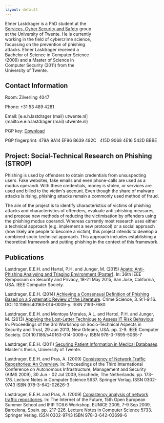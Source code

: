```yaml
---
layout: default
---
```


<div style="background-image: url('elmer.jpg'); height: 300px; width: 200px; float:right; margin-left: 10px; margin-bottom: 10px; margin-right: 10px; border-radius: 5px;-moz-border-radius: 5px;-webkit-border-radius: 5px;-khtml-border-radius: 5px;"> </div>

Elmer Lastdrager is a PhD student at the [Services, Cyber Security and Safety](http://scs.ewi.utwente.nl/) group at the University of Twente. He is currently working in the field of cybercrime science, focussing on the prevention of phishing attacks. Elmer Lastdrager received a Bachelor of Science in Computer Science (2009) and a Master of Science in Computer Security (2011) from the University of Twente.


## Contact Information

Room:	Zilverling 4047

Phone:	+31 53 489 4281

Email:	[e.e.h.lastdrager (mail) utwente.nl](mailto:e.e.h.lastdrager (mail) utwente.nl)

PGP key:	[Download](pgpkey.asc)

PGP fingerprint: 479A 9A14 EF96 B639 492C &nbsp; 415D 9068 4E16 542D BBBE


## Project: Social-Technical Research on Phishing (STROP)

Phishing is used by offenders to obtain credentials from unsuspecting users. Fake websites, fake emails and even phone-calls are used as a modus operandi. With these credentials, money is stolen, or services are used and billed to the victim's account. Even though the share of malware attacks is rising, phishing attacks remain a commonly used method of fraud.

The aim of the project is to identify characteristics of victims of phishing attacks and characteristics of offenders, evaluate anti-phishing measures, and propose new methods of reducing the victimisation by offenders using the phishing modus operandi. Whereas currently most research uses either a technical approach (e.g. implement a new protocol) or a social approach (how likely are people to become a victim), this project intends to develop a combined socio-technical approach. This approach includes establishing a theoretical framework and putting phishing in the context of this framework.

## Publications

Lastdrager, E.E.H. and Hartel, P.H. and Junger, M. (2015)
[Apate: Anti-Phishing Analysing and Triaging Environment  (Poster)](http://www.ieee-security.org/TC/SP2015/posters/paper_58.pdf).
In: 36th IEEE Symposium on Security and Privacy, 18-21 May 2015, San Jose, California, USA.
IEEE Computer Society.

Lastdrager, E.E.H. (2014) 
[Achieving a Consensual Definition of Phishing Based on a Systematic Review of the Literature](http://www.crimesciencejournal.com/content/3/1/9).
Crime Science, 3. 9:1-9:16.
DOI 10.1186/s40163-014-0009-y.
ISSN 2193-7680

Lastdrager, E.E.H. and Montoya Morales, A.L. and Hartel, P.H. and Junger, M. (2013)
[Applying the Lost-Letter Technique to Assess IT Risk Behaviour](http://dx.doi.org/10.1109/STAST.2013.15). 
In: Proceedings of the 3rd Workshop on Socio-Technical Aspects in Security and Trust, 29 Jun 2013, New Orleans, USA. pp. 2-9. IEEE Computer Society.
DOI 10.1186/s40163-014-0009-y.
ISBN 978-0-7695-5065-7

Lastdrager, E.E.H. (2011)
[Securing Patient Information in Medical Databases](http://eprints.eemcs.utwente.nl/20454/).
Master's thesis, University of Twente.

Lastdrager, E.E.H. and Pras, A. (2009)
[Consistency of Network Traffic Repositories: An Overview](http://dx.doi.org/10.1007/978-3-642-02627-0_15).
In: Proceedings of the Third International Conference on Autonomous Infrastructure, Management and Security (AIMS 2009), 30 Jun - 02 Jul 2009, Enschede, The Netherlands. 
pp. 173-178. 
Lecture Notes in Computer Science 5637.
Springer Verlag.
ISSN 0302-9743
ISBN 978-3-642-02626-3

Lastdrager, E.E.H. and Pras, A. (2009)
[Consistency analysis of network traffic repositories](http://dx.doi.org/10.1007/978-3-642-03700-9_23).
In: The Internet of the Future, 15th Open European Summer School and IFIP TC6.6 Workshop, EUNICE 2009, 7-9 Sep 2009, Barcelona, Spain. 
pp. 217-226.
Lecture Notes in Computer Science 5733.
Springer Verlag.
ISSN 0302-9743
ISBN 978-3-642-03699-6






